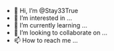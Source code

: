 - 👋 Hi, I’m @Stay33True
- 👀 I’m interested in ...
- 🌱 I’m currently learning ...
- 💞️ I’m looking to collaborate on ...
- 📫 How to reach me ...

<!---
Stay33True/Stay33True is a ✨ special ✨ repository because its `README.md` (this file) appears on your GitHub profile.
You can click the Preview link to take a look at your changes.
--->
